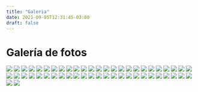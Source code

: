 ```yaml
---
title: "Galeria"
date: 2021-09-05T12:31:45-03:00
draft: false
---
```


# Galería de fotos

<div class="tc galeria-de-imagenes">
  
![](/galeria/thumbs/000-ipad.jpg)
![](/galeria/thumbs/100_0977.jpg)
![](/galeria/thumbs/2010-11-12%2012.03.22.jpg)
![](/galeria/thumbs/2010-11-13%2017.28.27.jpg)
![](/galeria/thumbs/2010-11-28-184431_1366x768_scrot.jpg)
![](/galeria/thumbs/2011-09-28%2015.17.24.jpg)
![](/galeria/thumbs/2013-03-11%2020.39.39.jpg)
![](/galeria/thumbs/2013-04-27-1607-5cef9f.jpg)
![](/galeria/thumbs/2013-04-27-1610-d28f99.jpg)
![](/galeria/thumbs/7e0686e682bacb90.jpg)
![](/galeria/thumbs/8877ded5ebe41b22.jpg)
![](/galeria/thumbs/B2WRwWZIYAEpk1a-1.jpg)
![](/galeria/thumbs/DSCN1825.jpg)
![](/galeria/thumbs/IMG_4309.jpg)
![](/galeria/thumbs/IMG_4311.jpg)
![](/galeria/thumbs/IMG_4856.jpg)
![](/galeria/thumbs/IMG_4859.jpg)
![](/galeria/thumbs/IMG_4861.jpg)
![](/galeria/thumbs/Selecci%C3%B3n_003.jpg)
![](/galeria/thumbs/TVJP___Clase_4___Video_2___Bocetado_y_retoques_mov_2014_04_07_16_33_24_2014_04_07_16_33_36.jpg)
![](/galeria/thumbs/a_gnome3.jpg)
![](/galeria/thumbs/aceitunas_vs_bombas_paso_3.jpg)
![](/galeria/thumbs/actor_personalizado_con_imagen_y_control.jpg)
![](/galeria/thumbs/actores_arrastrables.jpg)
![](/galeria/thumbs/actores_simples.jpg)
![](/galeria/thumbs/barra_de_energia.jpg)
![](/galeria/thumbs/captura_idle_en_arch_con_i3.jpg)
![](/galeria/thumbs/deslizador.jpg)
![](/galeria/thumbs/desplazamiento.jpg)
![](/galeria/thumbs/dialogo_con_botones.jpg)
![](/galeria/thumbs/disparar_a_monos.jpg)
![](/galeria/thumbs/disparo.jpg",)
![](/galeria/thumbs/ec12842b7855c225.jpg)
![](/galeria/thumbs/en_windows2.jpg)
![](/galeria/thumbs/escenas_con_menu.jpg)
![](/galeria/thumbs/fondo.jpg)
![](/galeria/thumbs/grupos_y_colisiones.jpg)
![](/galeria/thumbs/idle.jpg)
![](/galeria/thumbs/mapa_desde_archivo.jpg)
![](/galeria/thumbs/mapa_personaje_martian.jpg)
![](/galeria/thumbs/mapas.jpg)
![](/galeria/thumbs/pacman.jpg)
![](/galeria/thumbs/pilas-engine%202015-02-16%2012-56-06.jpg)
![](/galeria/thumbs/pilas-sobre-ubuntu.jpg)
![](/galeria/thumbs/pilas_en_arch.jpg)
![](/galeria/thumbs/pilas_en_ubuntu.jpg)
![](/galeria/thumbs/pilas_ipython.jpg)
![](/galeria/thumbs/pilas_xo.jpg)
![](/galeria/thumbs/pilasarch.jpg)
![](/galeria/thumbs/shaolin.jpg)
![](/galeria/thumbs/%C3%81rea%20de%20trabajo%201_001.jpg)
![](/galeria/thumbs/%C3%81rea%20de%20trabajo%201_004.jpg)

</div>
